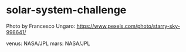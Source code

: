# solar-system-challenge

Photo by Francesco Ungaro: https://www.pexels.com/photo/starry-sky-998641/

venus: NASA/JPL
mars: NASA/JPL